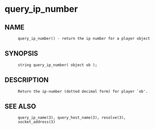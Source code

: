 # query_ip_number
## NAME
          query_ip_number() - return the ip number for a player object

## SYNOPSIS
          string query_ip_number( object ob );

## DESCRIPTION
          Return the ip-number (dotted decimal form) for player `ob'.

## SEE ALSO
          query_ip_name(3), query_host_name(3), resolve(3),
          socket_address(3)
